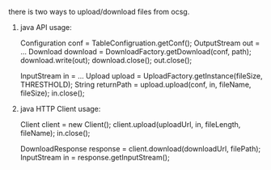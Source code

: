 there is two ways to upload/download files from ocsg.

1. java API usage:

    Configuration conf = TableConfigruation.getConf();
    OutputStream out = ...
    Download download = DownloadFactory.getDownload(conf, path);
    download.write(out);
    download.close();
    out.close();

    InputStream in = ...
    Upload upload = UploadFactory.getInstance(fileSize, THRESTHOLD);
    String returnPath = upload.upload(conf, in, fileName, fileSize);
    in.close();


2. java HTTP Client usage:

    Client client = new Client();
    client.upload(uploadUrl, in, fileLength, fileName);
    in.close();

    DownloadResponse response = client.download(downloadUrl, filePath);
    InputStream in = response.getInputStream();